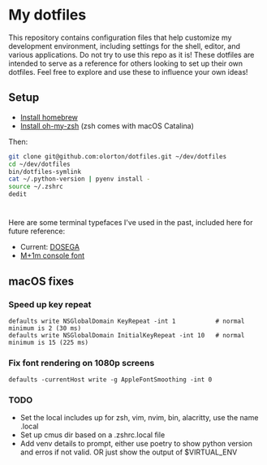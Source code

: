 # My dotfiles

This repository contains configuration files that help customize my development environment, including settings for the shell, editor, and various applications. Do not try to use this repo as it is! These dotfiles are intended to serve as a reference for others looking to set up their own dotfiles. Feel free to explore and use these to influence your own ideas!

## Setup

* [Install homebrew](http://brew.sh)
* [Install oh-my-zsh](https://github.com/robbyrussell/oh-my-zsh) (zsh comes with macOS Catalina)

Then:

```bash
git clone git@github.com:olorton/dotfiles.git ~/dev/dotfiles
cd ~/dev/dotfiles
bin/dotfiles-symlink
cat ~/.python-version | pyenv install -
source ~/.zshrc
dedit
```

#
Here are some terminal typefaces I've used in the past, included here for future reference:
- Current: [DOSEGA](https://sourceforge.net/projects/dosega/)
- [M+1m console font](http://sourceforge.jp/projects/mplus-fonts/downloads/62344/mplus-TESTFLIGHT-059.tar.xz/)

## macOS fixes

### Speed up key repeat

    defaults write NSGlobalDomain KeyRepeat -int 1           # normal minimum is 2 (30 ms)
    defaults write NSGlobalDomain InitialKeyRepeat -int 10   # normal minimum is 15 (225 ms)

### Fix font rendering on 1080p screens

    defaults -currentHost write -g AppleFontSmoothing -int 0

### TODO

- Set the local includes up for zsh, vim, nvim, bin, alacritty, use the name <thing>.local
- Set up cmus dir based on a .zshrc.local file
- Add venv details to prompt, either use poetry to show python version and erros if not valid. OR just show the output of $VIRTUAL_ENV
